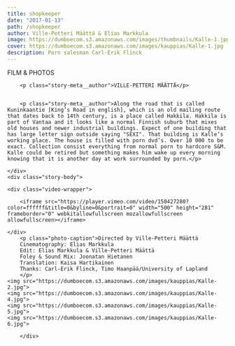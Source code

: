 ```yaml
---
title: shopkeeper
date: "2017-01-13"
path: /shopkeeper
author: Ville-Petteri Määttä & Elias Markkula
image: https://dumboecom.s3.amazonaws.com/images/thumbnails/Kalle-1.jpg
cover: https://dumboecom.s3.amazonaws.com/images/kauppias/Kalle-1.jpg
description: Porn salesman Carl-Erik Flinck
---
```


<div class="story">
    <div class="story-meta">
    <p>FILM & PHOTOS</p>
        
        <p class="story-meta__author">VILLE-PETTERI MÄÄTTÄ</p>
        
        
        <p class="story-meta__author">Along the road that is called Kuninkaantie [King’s Road in english], which is an old mailing route that dates back to 14th century, is a place called Hakkila. Hakkila is part of Vantaa and it looks like a normal Finnish suburb that mixes old houses and newer industrial buildings. Expect of one building that has large letter sign outside saying "SEXI". That building is Kalle’s working place. The house is filled with porn dvd’s. Over 10 000 to be exact. Collection consist everything from normal porn to hardcore S&M. Kalle could be retired but something makes him wake up every morning knowing that it is another day at work surrounded by porn.</p>
        
    </div>
    <div class="story-body">

    <div class="video-wrapper">

        <iframe src="https://player.vimeo.com/video/150427280?color=ffffff&title=0&byline=0&portrait=0" width="500" height="281" frameborder="0" webkitallowfullscreen mozallowfullscreen allowfullscreen></iframe>

    </div>
        <p class="photo-caption">Directed by Ville-Petteri Määttä
        Cinematography: Elias Markkula
        Edit: Elias Markkula & Ville-Petteri Määttä
        Foley & Sound Mix: Joonatan Hietanen
        Translation: Kaisa Hartikainen
        Thanks: Carl-Erik Flinck, Timo Haanpää/University of Lapland
        </p>
    <img src="https://dumboecom.s3.amazonaws.com/images/kauppias/Kalle-2.jpg">
    <img src="https://dumboecom.s3.amazonaws.com/images/kauppias/Kalle-4.jpg">
    <img src="https://dumboecom.s3.amazonaws.com/images/kauppias/Kalle-5.jpg">
    <img src="https://dumboecom.s3.amazonaws.com/images/kauppias/Kalle-6.jpg">

        </div>
</div>
